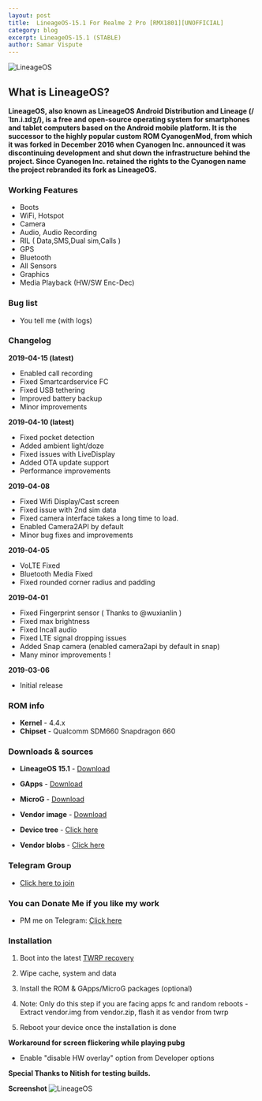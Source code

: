 ```yaml
---
layout: post
title:  LineageOS-15.1 For Realme 2 Pro [RMX1801][UNOFFICIAL]
category: blog
excerpt: LineageOS-15.1 (STABLE)
author: Samar Vispute
---
```


![LineageOS](http://samarv-121.github.io/images/lineageos.png)

## What is LineageOS?
**LineageOS, also known as LineageOS Android Distribution and Lineage (/ˈlɪn.i.ɪdʒ/), is a free and open-source operating system for smartphones and tablet computers
based on the Android mobile platform. It is the successor to the highly popular custom ROM CyanogenMod, from which it was forked in December 2016 when Cyanogen Inc.
announced it was discontinuing development and shut down the infrastructure behind the project. Since Cyanogen Inc. retained the rights to the Cyanogen name the project rebranded its fork as LineageOS.**

### Working Features 
* Boots
* WiFi, Hotspot
* Camera
* Audio, Audio Recording
* RIL ( Data,SMS,Dual sim,Calls )
* GPS
* Bluetooth
* All Sensors
* Graphics
* Media Playback (HW/SW Enc-Dec)

### Bug list 
* You tell me (with logs)

### Changelog
**2019-04-15 (latest)**
* Enabled call recording
* Fixed Smartcardservice FC
* Fixed USB tethering
* Improved battery backup 
* Minor improvements

**2019-04-10 (latest)**
* Fixed pocket detection
* Added ambient light/doze
* Fixed issues with LiveDisplay
* Added OTA update support
* Performance improvements

**2019-04-08**
* Fixed Wifi Display/Cast screen
* Fixed issue with 2nd sim data 
* Fixed camera interface takes a long time to load.
* Enabled Camera2API by default
* Minor bug fixes and improvements

**2019-04-05**
* VoLTE Fixed 
* Bluetooth Media Fixed
* Fixed rounded corner radius and padding

**2019-04-01**
* Fixed Fingerprint sensor ( Thanks to @wuxianlin )
* Fixed max brightness
* Fixed Incall audio
* Fixed LTE signal dropping issues
* Added Snap camera (enabled camera2api by default in snap)
* Many minor improvements !

**2019-03-06**
* Initial release

### ROM info
* **Kernel** - 4.4.x
* **Chipset** - Qualcomm SDM660 Snapdragon 660

### Downloads & sources
* **LineageOS 15.1** - [Download](https://androidfilehost.com/?fid=1395089523397943602)
* **GApps** - [Download](http://opengapps.org)
* **MicroG** - [Download](https://forum.xda-developers.com/android/development/microg-unofficial-installer-t3432360)
* **Vendor image** - [Download](https://www.androidfilehost.com/?fid=1395089523397931146)

* **Device tree** - [Click here](https://github.com/SamarV-121/android_device_oppo_RMX1801)
* **Vendor blobs** - [Click here](https://github.com/SamarV-121/proprietary_vendor_oppo)

### Telegram Group
* [Click here to join](https://web.telegram.org/#/im?p=@realme2proXDA)

### You can Donate Me if you like my work
* PM me on Telegram: [Click here](https://web.telegram.org/#/im?p=@SamarV121)

### Installation
1) Boot into the latest [TWRP recovery](https://samarv-121.github.io/twrp-3.2.3-RMX1801/)

2) Wipe cache, system and data

3) Install the ROM & GApps/MicroG packages (optional)

4) Note: Only do this step if you are facing apps fc and random reboots - Extract vendor.img from vendor.zip, flash it as vendor from twrp

5) Reboot your device once the installation is done

**Workaround for screen flickering while playing pubg**
- Enable "disable HW overlay" option from Developer options

**Special Thanks to Nitish for testing builds.**

**Screenshot**
![LineageOS](https://i.imgur.com/JcL83fC.jpg)
